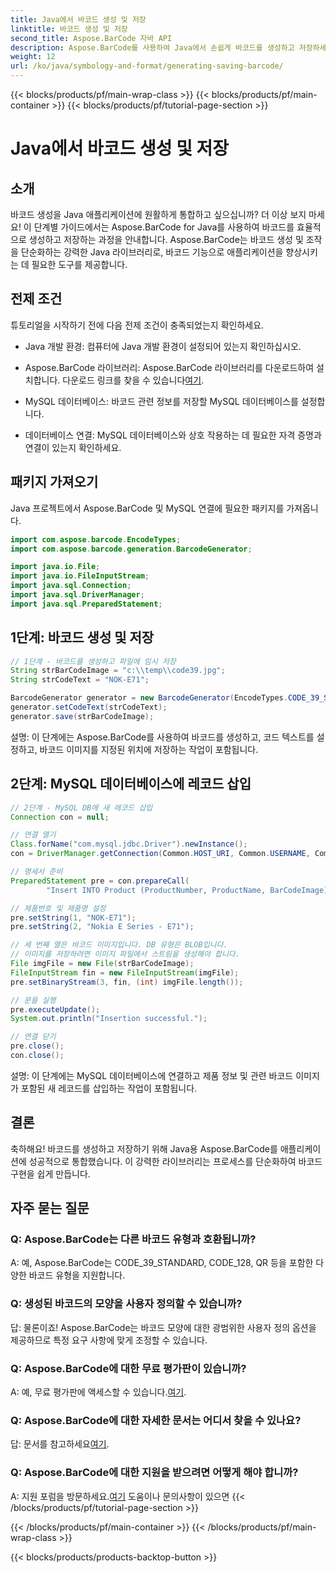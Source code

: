 ```yaml
---
title: Java에서 바코드 생성 및 저장
linktitle: 바코드 생성 및 저장
second_title: Aspose.BarCode 자바 API
description: Aspose.BarCode를 사용하여 Java에서 손쉽게 바코드를 생성하고 저장하세요. 원활하게 통합하고, 모양을 사용자 정의하고, 광범위한 바코드 지원을 누려보세요.
weight: 12
url: /ko/java/symbology-and-format/generating-saving-barcode/
---
```


{{< blocks/products/pf/main-wrap-class >}}
{{< blocks/products/pf/main-container >}}
{{< blocks/products/pf/tutorial-page-section >}}

# Java에서 바코드 생성 및 저장


## 소개

바코드 생성을 Java 애플리케이션에 원활하게 통합하고 싶으십니까? 더 이상 보지 마세요! 이 단계별 가이드에서는 Aspose.BarCode for Java를 사용하여 바코드를 효율적으로 생성하고 저장하는 과정을 안내합니다. Aspose.BarCode는 바코드 생성 및 조작을 단순화하는 강력한 Java 라이브러리로, 바코드 기능으로 애플리케이션을 향상시키는 데 필요한 도구를 제공합니다.

## 전제 조건

튜토리얼을 시작하기 전에 다음 전제 조건이 충족되었는지 확인하세요.

- Java 개발 환경: 컴퓨터에 Java 개발 환경이 설정되어 있는지 확인하십시오.

- Aspose.BarCode 라이브러리: Aspose.BarCode 라이브러리를 다운로드하여 설치합니다. 다운로드 링크를 찾을 수 있습니다[여기](https://releases.aspose.com/barcode/java/).

- MySQL 데이터베이스: 바코드 관련 정보를 저장할 MySQL 데이터베이스를 설정합니다.

- 데이터베이스 연결: MySQL 데이터베이스와 상호 작용하는 데 필요한 자격 증명과 연결이 있는지 확인하세요.

## 패키지 가져오기

Java 프로젝트에서 Aspose.BarCode 및 MySQL 연결에 필요한 패키지를 가져옵니다.

```java
import com.aspose.barcode.EncodeTypes;
import com.aspose.barcode.generation.BarcodeGenerator;

import java.io.File;
import java.io.FileInputStream;
import java.sql.Connection;
import java.sql.DriverManager;
import java.sql.PreparedStatement;
```

## 1단계: 바코드 생성 및 저장

```java
// 1단계 - 바코드를 생성하고 파일에 임시 저장
String strBarCodeImage = "c:\\temp\\code39.jpg";
String strCodeText = "NOK-E71";

BarcodeGenerator generator = new BarcodeGenerator(EncodeTypes.CODE_39_STANDARD);
generator.setCodeText(strCodeText);
generator.save(strBarCodeImage);
```

설명: 이 단계에는 Aspose.BarCode를 사용하여 바코드를 생성하고, 코드 텍스트를 설정하고, 바코드 이미지를 지정된 위치에 저장하는 작업이 포함됩니다.

## 2단계: MySQL 데이터베이스에 레코드 삽입

```java
// 2단계 - MySQL DB에 새 레코드 삽입
Connection con = null;

// 연결 열기
Class.forName("com.mysql.jdbc.Driver").newInstance();
con = DriverManager.getConnection(Common.HOST_URI, Common.USERNAME, Common.PASSWORD);

// 명세서 준비
PreparedStatement pre = con.prepareCall(
        "Insert INTO Product (ProductNumber, ProductName, BarCodeImage) " + "VALUES (?, ?, ?) ");

// 제품번호 및 제품명 설정
pre.setString(1, "NOK-E71");
pre.setString(2, "Nokia E Series - E71");

// 세 번째 열은 바코드 이미지입니다. DB 유형은 BLOB입니다.
// 이미지를 저장하려면 이미지 파일에서 스트림을 생성해야 합니다.
File imgFile = new File(strBarCodeImage);
FileInputStream fin = new FileInputStream(imgFile);
pre.setBinaryStream(3, fin, (int) imgFile.length());

// 문을 실행
pre.executeUpdate();
System.out.println("Insertion successful.");

// 연결 닫기
pre.close();
con.close();
```

설명: 이 단계에는 MySQL 데이터베이스에 연결하고 제품 정보 및 관련 바코드 이미지가 포함된 새 레코드를 삽입하는 작업이 포함됩니다.

## 결론

축하해요! 바코드를 생성하고 저장하기 위해 Java용 Aspose.BarCode를 애플리케이션에 성공적으로 통합했습니다. 이 강력한 라이브러리는 프로세스를 단순화하여 바코드 구현을 쉽게 만듭니다.

## 자주 묻는 질문

### Q: Aspose.BarCode는 다른 바코드 유형과 호환됩니까?
A: 예, Aspose.BarCode는 CODE_39_STANDARD, CODE_128, QR 등을 포함한 다양한 바코드 유형을 지원합니다.

### Q: 생성된 바코드의 모양을 사용자 정의할 수 있습니까?
답: 물론이죠! Aspose.BarCode는 바코드 모양에 대한 광범위한 사용자 정의 옵션을 제공하므로 특정 요구 사항에 맞게 조정할 수 있습니다.

### Q: Aspose.BarCode에 대한 무료 평가판이 있습니까?
 A: 예, 무료 평가판에 액세스할 수 있습니다.[여기](https://releases.aspose.com/).

### Q: Aspose.BarCode에 대한 자세한 문서는 어디서 찾을 수 있나요?
 답: 문서를 참고하세요[여기](https://reference.aspose.com/barcode/java/).

### Q: Aspose.BarCode에 대한 지원을 받으려면 어떻게 해야 합니까?
 A: 지원 포럼을 방문하세요.[여기](https://forum.aspose.com/c/barcode/13) 도움이나 문의사항이 있으면
{{< /blocks/products/pf/tutorial-page-section >}}

{{< /blocks/products/pf/main-container >}}
{{< /blocks/products/pf/main-wrap-class >}}

{{< blocks/products/products-backtop-button >}}
